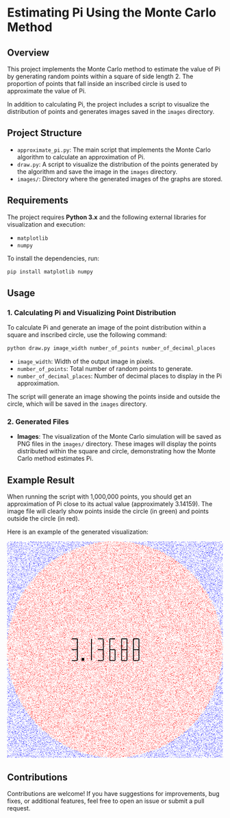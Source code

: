 # Estimating Pi Using the Monte Carlo Method

## Overview
This project implements the Monte Carlo method to estimate the value of Pi by generating random points within a square of side length 2. The proportion of points that fall inside an inscribed circle is used to approximate the value of Pi.

In addition to calculating Pi, the project includes a script to visualize the distribution of points and generates images saved in the `images` directory.

## Project Structure
- `approximate_pi.py`: The main script that implements the Monte Carlo algorithm to calculate an approximation of Pi.
- `draw.py`: A script to visualize the distribution of the points generated by the algorithm and save the image in the `images` directory.
- `images/`: Directory where the generated images of the graphs are stored.

## Requirements
The project requires **Python 3.x** and the following external libraries for visualization and execution:

- `matplotlib`
- `numpy`

To install the dependencies, run:

```bash
pip install matplotlib numpy
```

## Usage

### 1. Calculating Pi and Visualizing Point Distribution
To calculate Pi and generate an image of the point distribution within a square and inscribed circle, use the following command:

```bash
python draw.py image_width number_of_points number_of_decimal_places
```

- `image_width`: Width of the output image in pixels.
- `number_of_points`: Total number of random points to generate.
- `number_of_decimal_places`: Number of decimal places to display in the Pi approximation.

The script will generate an image showing the points inside and outside the circle, which will be saved in the `images` directory.

### 2. Generated Files
- **Images**: The visualization of the Monte Carlo simulation will be saved as PNG files in the `images/` directory. These images will display the points distributed within the square and circle, demonstrating how the Monte Carlo method estimates Pi.

## Example Result
When running the script with 1,000,000 points, you should get an approximation of Pi close to its actual value (approximately 3.14159). The image file will clearly show points inside the circle (in green) and points outside the circle (in red).

Here is an example of the generated visualization:

![example](./images/pii_value.gif)

## Contributions
Contributions are welcome! If you have suggestions for improvements, bug fixes, or additional features, feel free to open an issue or submit a pull request.

